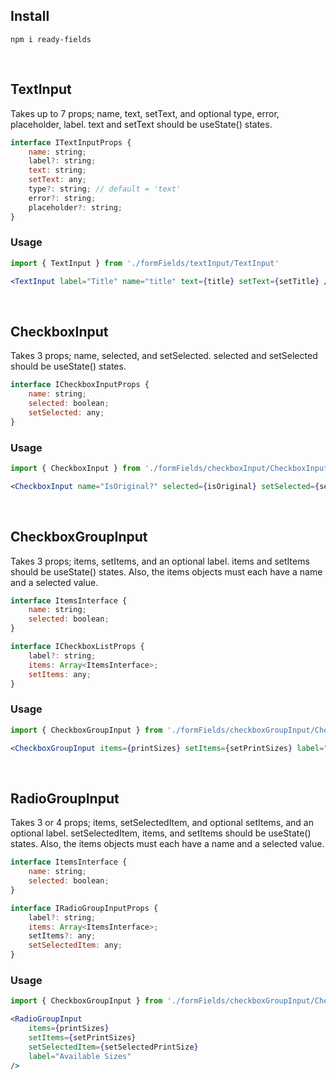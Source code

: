 ## Install

`npm i ready-fields`

<br/>

## TextInput

Takes up to 7 props; name, text, setText, and optional type, error, placeholder, label. text and setText should be useState() states.
```jsx
interface ITextInputProps {
    name: string;
    label?: string;
    text: string;
    setText: any;
    type?: string; // default = 'text'
    error?: string;
    placeholder?: string;
}
```

### Usage

```jsx
import { TextInput } from './formFields/textInput/TextInput'

<TextInput label="Title" name="title" text={title} setText={setTitle} />
```
<br/>


## CheckboxInput
Takes 3 props; name, selected, and setSelected. selected and setSelected should be useState() states.
```jsx
interface ICheckboxInputProps {
    name: string;
    selected: boolean;
    setSelected: any;
}
```

### Usage
```jsx
import { CheckboxInput } from './formFields/checkboxInput/CheckboxInput'

<CheckboxInput name="IsOriginal?" selected={isOriginal} setSelected={setIsOriginal} />
```

<br/>

## CheckboxGroupInput

Takes 3 props; items, setItems, and an optional label. items and setItems should be useState() states. Also, the items objects must each have a name and a selected value. 

```jsx
interface ItemsInterface {
    name: string;
    selected: boolean;
}

interface ICheckboxListProps {
    label?: string;
    items: Array<ItemsInterface>;
    setItems: any;
}
```

### Usage
```jsx
import { CheckboxGroupInput } from './formFields/checkboxGroupInput/CheckboxGroupInput'

<CheckboxGroupInput items={printSizes} setItems={setPrintSizes} label="Available Sizes" />
```

<br/>

## RadioGroupInput
Takes 3 or 4 props; items, setSelectedItem, and optional setItems, and an optional label. setSelectedItem, items, and setItems should be useState() states. Also, the items objects must each have a name and a selected value. 
```jsx
interface ItemsInterface {
    name: string;
    selected: boolean;
}

interface IRadioGroupInputProps {
    label?: string;
    items: Array<ItemsInterface>;
    setItems?: any;
    setSelectedItem: any;
}
```

### Usage
```jsx
import { CheckboxGroupInput } from './formFields/checkboxGroupInput/CheckboxGroupInput'

<RadioGroupInput 
    items={printSizes}
    setItems={setPrintSizes}
    setSelectedItem={setSelectedPrintSize} 
    label="Available Sizes"
/>
```
